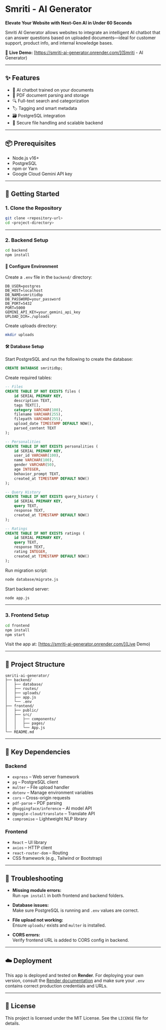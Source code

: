 # Smriti - AI Generator  
**Elevate Your Website with Next-Gen AI in Under 60 Seconds**

Smriti AI Generator allows websites to integrate an intelligent AI chatbot that can answer questions based on uploaded documents—ideal for customer support, product info, and internal knowledge bases.

🔗 **Live Demo:** [https://smriti-ai-generator.onrender.com/](Smriti - AI Generator)

---

## ✨ Features

- 🧠 AI chatbot trained on your documents  
- 📄 PDF document parsing and storage  
- 🔍 Full-text search and categorization  
- 🏷️ Tagging and smart metadata  
- 🗃️ PostgreSQL integration  
- 🔐 Secure file handling and scalable backend

---

## 📦 Prerequisites

- Node.js v16+  
- PostgreSQL  
- npm or Yarn  
- Google Cloud Gemini API key

---

## 🚀 Getting Started

### 1. Clone the Repository

```bash
git clone <repository-url>
cd <project-directory>
```

---

### 2. Backend Setup

```bash
cd backend
npm install
```

#### 🔧 Configure Environment

Create a `.env` file in the `backend/` directory:

```env
DB_USER=postgres
DB_HOST=localhost
DB_NAME=smritidbp
DB_PASSWORD=your_password
DB_PORT=5432
PORT=5000
GEMINI_API_KEY=your_gemini_api_key
UPLOAD_DIR=./uploads
```

Create uploads directory:

```bash
mkdir uploads
```

#### 🛠️ Database Setup

Start PostgreSQL and run the following to create the database:

```sql
CREATE DATABASE smritidbp;
```

Create required tables:

```sql
-- Files
CREATE TABLE IF NOT EXISTS files (
    id SERIAL PRIMARY KEY,
    description TEXT,
    tags TEXT[],
    category VARCHAR(100),
    filename VARCHAR(255),
    filepath VARCHAR(255),
    upload_date TIMESTAMP DEFAULT NOW(),
    parsed_content TEXT
);

-- Personalities
CREATE TABLE IF NOT EXISTS personalities (
    id SERIAL PRIMARY KEY,
    user_id VARCHAR(100),
    name VARCHAR(100),
    gender VARCHAR(50),
    age INTEGER,
    behavior_prompt TEXT,
    created_at TIMESTAMP DEFAULT NOW()
);

-- Query History
CREATE TABLE IF NOT EXISTS query_history (
    id SERIAL PRIMARY KEY,
    query TEXT,
    response TEXT,
    created_at TIMESTAMP DEFAULT NOW()
);

-- Ratings
CREATE TABLE IF NOT EXISTS ratings (
    id SERIAL PRIMARY KEY,
    query TEXT,
    response TEXT,
    rating INTEGER,
    created_at TIMESTAMP DEFAULT NOW()
);
```

Run migration script:

```bash
node database/migrate.js
```

Start backend server:

```bash
node app.js
```

---

### 3. Frontend Setup

```bash
cd frontend
npm install
npm start
```

Visit the app at: [https://smriti-ai-generator.onrender.com/](Live Demo)

---

## 📁 Project Structure

```
smriti-ai-generator/
├── backend/
│   ├── database/
│   ├── routes/
│   ├── uploads/
│   ├── app.js
│   └── .env
├── frontend/
│   ├── public/
│   ├── src/
│   │   ├── components/
│   │   ├── pages/
│   │   └── App.js
└── README.md
```

---

## 🧩 Key Dependencies

### Backend

- `express` – Web server framework  
- `pg` – PostgreSQL client  
- `multer` – File upload handler  
- `dotenv` – Manage environment variables  
- `cors` – Cross-origin requests  
- `pdf-parse` – PDF parsing  
- `@huggingface/inference` – AI model API  
- `@google-cloud/translate` – Translate API  
- `compromise` – Lightweight NLP library

### Frontend

- `React` – UI library  
- `axios` – HTTP client  
- `react-router-dom` – Routing  
- CSS framework (e.g., Tailwind or Bootstrap)

---

## 🧪 Troubleshooting

- **Missing module errors:**  
  Run `npm install` in both frontend and backend folders.

- **Database issues:**  
  Make sure PostgreSQL is running and `.env` values are correct.

- **File upload not working:**  
  Ensure `uploads/` exists and `multer` is installed.

- **CORS errors:**  
  Verify frontend URL is added to CORS config in backend.

---

## ☁️ Deployment

This app is deployed and tested on **Render**. For deploying your own version, consult the [Render documentation](https://render.com/docs) and make sure your `.env` contains correct production credentials and URLs.

---

## 📜 License

This project is licensed under the MIT License. See the `LICENSE` file for details.